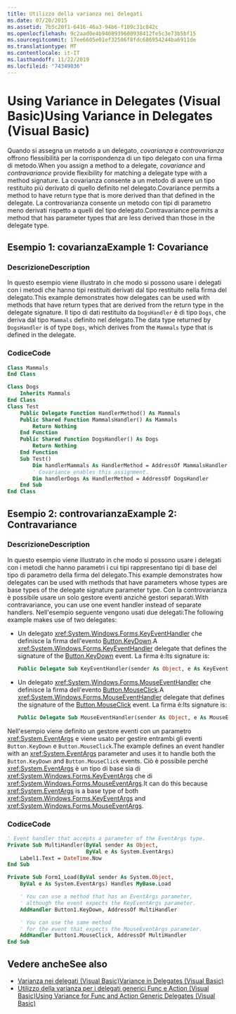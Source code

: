 ```yaml
---
title: Utilizzo della varianza nei delegati
ms.date: 07/20/2015
ms.assetid: 7b5c20f1-6416-46a3-94b6-f109c31c842c
ms.openlocfilehash: 9c2aad0e4b9408939600938412fe5c3e73b5bf15
ms.sourcegitcommit: 17ee6605e01ef32506f8fdc686954244ba6911de
ms.translationtype: MT
ms.contentlocale: it-IT
ms.lasthandoff: 11/22/2019
ms.locfileid: "74349036"
---
```

# <a name="using-variance-in-delegates-visual-basic"></a><span data-ttu-id="9e8f1-102">Using Variance in Delegates (Visual Basic)</span><span class="sxs-lookup"><span data-stu-id="9e8f1-102">Using Variance in Delegates (Visual Basic)</span></span>

<span data-ttu-id="9e8f1-103">Quando si assegna un metodo a un delegato, *covarianza* e *controvarianza* offrono flessibilità per la corrispondenza di un tipo delegato con una firma di metodo.</span><span class="sxs-lookup"><span data-stu-id="9e8f1-103">When you assign a method to a delegate, *covariance* and *contravariance* provide flexibility for matching a delegate type with a method signature.</span></span> <span data-ttu-id="9e8f1-104">La covarianza consente a un metodo di avere un tipo restituito più derivato di quello definito nel delegato.</span><span class="sxs-lookup"><span data-stu-id="9e8f1-104">Covariance permits a method to have return type that is more derived than that defined in the delegate.</span></span> <span data-ttu-id="9e8f1-105">La controvarianza consente un metodo con tipi di parametro meno derivati rispetto a quelli del tipo delegato.</span><span class="sxs-lookup"><span data-stu-id="9e8f1-105">Contravariance permits a method that has parameter types that are less derived than those in the delegate type.</span></span>

## <a name="example-1-covariance"></a><span data-ttu-id="9e8f1-106">Esempio 1: covarianza</span><span class="sxs-lookup"><span data-stu-id="9e8f1-106">Example 1: Covariance</span></span>

### <a name="description"></a><span data-ttu-id="9e8f1-107">Descrizione</span><span class="sxs-lookup"><span data-stu-id="9e8f1-107">Description</span></span>

<span data-ttu-id="9e8f1-108">In questo esempio viene illustrato in che modo si possono usare i delegati con i metodi che hanno tipi restituiti derivati dal tipo restituito nella firma del delegato.</span><span class="sxs-lookup"><span data-stu-id="9e8f1-108">This example demonstrates how delegates can be used with methods that have return types that are derived from the return type in the delegate signature.</span></span> <span data-ttu-id="9e8f1-109">Il tipo di dati restituito da `DogsHandler` è di tipo `Dogs`, che deriva dal tipo `Mammals` definito nel delegato.</span><span class="sxs-lookup"><span data-stu-id="9e8f1-109">The data type returned by `DogsHandler` is of type `Dogs`, which derives from the `Mammals` type that is defined in the delegate.</span></span>

### <a name="code"></a><span data-ttu-id="9e8f1-110">Codice</span><span class="sxs-lookup"><span data-stu-id="9e8f1-110">Code</span></span>

```vb
Class Mammals
End Class

Class Dogs
    Inherits Mammals
End Class
Class Test
    Public Delegate Function HandlerMethod() As Mammals
    Public Shared Function MammalsHandler() As Mammals
        Return Nothing
    End Function
    Public Shared Function DogsHandler() As Dogs
        Return Nothing
    End Function
    Sub Test()
        Dim handlerMammals As HandlerMethod = AddressOf MammalsHandler
        ' Covariance enables this assignment.
        Dim handlerDogs As HandlerMethod = AddressOf DogsHandler
    End Sub
End Class
```

## <a name="example-2-contravariance"></a><span data-ttu-id="9e8f1-111">Esempio 2: controvarianza</span><span class="sxs-lookup"><span data-stu-id="9e8f1-111">Example 2: Contravariance</span></span>

### <a name="description"></a><span data-ttu-id="9e8f1-112">Descrizione</span><span class="sxs-lookup"><span data-stu-id="9e8f1-112">Description</span></span>

<span data-ttu-id="9e8f1-113">In questo esempio viene illustrato in che modo si possono usare i delegati con i metodi che hanno parametri i cui tipi rappresentano tipi di base del tipo di parametro della firma del delegato.</span><span class="sxs-lookup"><span data-stu-id="9e8f1-113">This example demonstrates how delegates can be used with methods that have parameters whose types are base types of the delegate signature parameter type.</span></span> <span data-ttu-id="9e8f1-114">Con la controvarianza è possibile usare un solo gestore eventi anziché gestori separati.</span><span class="sxs-lookup"><span data-stu-id="9e8f1-114">With contravariance, you can use one event handler instead of separate handlers.</span></span> <span data-ttu-id="9e8f1-115">Nell'esempio seguente vengono usati due delegati:</span><span class="sxs-lookup"><span data-stu-id="9e8f1-115">The following example makes use of two delegates:</span></span>

- <span data-ttu-id="9e8f1-116">Un delegato <xref:System.Windows.Forms.KeyEventHandler> che definisce la firma dell'evento [Button.KeyDown](xref:System.Windows.Forms.Control.KeyDown).</span><span class="sxs-lookup"><span data-stu-id="9e8f1-116">A <xref:System.Windows.Forms.KeyEventHandler> delegate that defines the signature of the [Button.KeyDown](xref:System.Windows.Forms.Control.KeyDown) event.</span></span> <span data-ttu-id="9e8f1-117">La firma è:</span><span class="sxs-lookup"><span data-stu-id="9e8f1-117">Its signature is:</span></span>

   ```vb
   Public Delegate Sub KeyEventHandler(sender As Object, e As KeyEventArgs)
   ```

- <span data-ttu-id="9e8f1-118">Un delegato <xref:System.Windows.Forms.MouseEventHandler> che definisce la firma dell'evento [Button.MouseClick](xref:System.Windows.Forms.Control.MouseDown).</span><span class="sxs-lookup"><span data-stu-id="9e8f1-118">A <xref:System.Windows.Forms.MouseEventHandler> delegate that defines the signature of the [Button.MouseClick](xref:System.Windows.Forms.Control.MouseDown) event.</span></span> <span data-ttu-id="9e8f1-119">La firma è:</span><span class="sxs-lookup"><span data-stu-id="9e8f1-119">Its signature is:</span></span>

   ```vb
   Public Delegate Sub MouseEventHandler(sender As Object, e As MouseEventArgs)
   ```

<span data-ttu-id="9e8f1-120">Nell'esempio viene definito un gestore eventi con un parametro <xref:System.EventArgs> e viene usato per gestire entrambi gli eventi `Button.KeyDown` e `Button.MouseClick`.</span><span class="sxs-lookup"><span data-stu-id="9e8f1-120">The example defines an event handler with an <xref:System.EventArgs> parameter and uses it to handle both the `Button.KeyDown` and `Button.MouseClick` events.</span></span> <span data-ttu-id="9e8f1-121">Ciò è possibile perché <xref:System.EventArgs> è un tipo di base sia di <xref:System.Windows.Forms.KeyEventArgs> che di <xref:System.Windows.Forms.MouseEventArgs>.</span><span class="sxs-lookup"><span data-stu-id="9e8f1-121">It can do this because <xref:System.EventArgs> is a base type of both <xref:System.Windows.Forms.KeyEventArgs>  and <xref:System.Windows.Forms.MouseEventArgs>.</span></span>

### <a name="code"></a><span data-ttu-id="9e8f1-122">Codice</span><span class="sxs-lookup"><span data-stu-id="9e8f1-122">Code</span></span>

```vb
' Event handler that accepts a parameter of the EventArgs type.
Private Sub MultiHandler(ByVal sender As Object,
                         ByVal e As System.EventArgs)
    Label1.Text = DateTime.Now
End Sub

Private Sub Form1_Load(ByVal sender As System.Object,
    ByVal e As System.EventArgs) Handles MyBase.Load

    ' You can use a method that has an EventArgs parameter,
    ' although the event expects the KeyEventArgs parameter.
    AddHandler Button1.KeyDown, AddressOf MultiHandler

    ' You can use the same method
    ' for the event that expects the MouseEventArgs parameter.
    AddHandler Button1.MouseClick, AddressOf MultiHandler
End Sub
```

## <a name="see-also"></a><span data-ttu-id="9e8f1-123">Vedere anche</span><span class="sxs-lookup"><span data-stu-id="9e8f1-123">See also</span></span>

- [<span data-ttu-id="9e8f1-124">Varianza nei delegati (Visual Basic)</span><span class="sxs-lookup"><span data-stu-id="9e8f1-124">Variance in Delegates (Visual Basic)</span></span>](../../../../visual-basic/programming-guide/concepts/covariance-contravariance/variance-in-delegates.md)
- [<span data-ttu-id="9e8f1-125">Utilizzo della varianza per i delegati generici Func e Action (Visual Basic)</span><span class="sxs-lookup"><span data-stu-id="9e8f1-125">Using Variance for Func and Action Generic Delegates (Visual Basic)</span></span>](../../../../visual-basic/programming-guide/concepts/covariance-contravariance/using-variance-for-func-and-action-generic-delegates.md)
